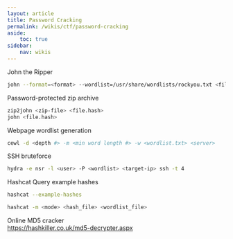 ```yaml
---
layout: article
title: Password Cracking
permalink: /wikis/ctf/password-cracking
aside:
    toc: true
sidebar:
    nav: wikis
---
```


John the Ripper
```bash
john --format=<format> --wordlist=/usr/share/wordlists/rockyou.txt <file>
```

Password-protected zip archive
```bash
zip2john <zip-file> <file.hash>
john <file.hash>
```

Webpage wordlist generation 
```bash
cewl -d <depth #> -m <min word length #> -w <wordlist.txt> <server> 
```
 
SSH bruteforce 
```bash
hydra -e nsr -l <user> -P <wordlist> <target-ip> ssh -t 4 
```

Hashcat
Query example hashes
```bash
hashcat --example-hashes
```

```bash
hashcat -m <mode> <hash_file> <wordlist_file>
```
 
Online MD5 cracker<br>
<a href="https://hashkiller.co.uk/md5-decrypter.aspx" target="_blank">https://hashkiller.co.uk/md5-decrypter.aspx<a>